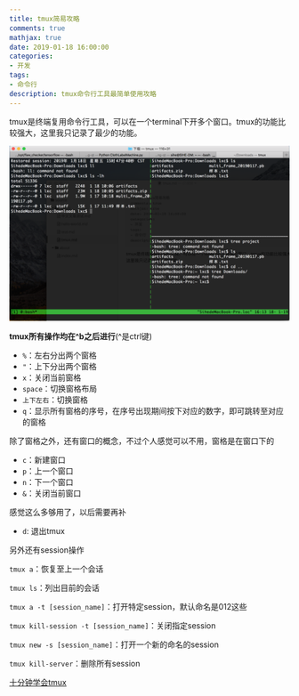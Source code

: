 ```yaml
---
title: tmux简易攻略
comments: true
mathjax: true
date: 2019-01-18 16:00:00
categories:
- 开发
tags:
- 命令行
description: tmux命令行工具最简单使用攻略
---
```


tmux是终端复用命令行工具，可以在一个terminal下开多个窗口。tmux的功能比较强大，这里我只记录了最少的功能。

![tmux](/images/tmux.png)

**tmux所有操作均在^b之后进行**(^是ctrl键)

- `%`：左右分出两个窗格
- `"`：上下分出两个窗格
- `x`：关闭当前窗格
- `space`：切换窗格布局
- `上下左右`：切换窗格
- `q`：显示所有窗格的序号，在序号出现期间按下对应的数字，即可跳转至对应的窗格

除了窗格之外，还有窗口的概念，不过个人感觉可以不用，窗格是在窗口下的

- `c`：新建窗口
- `p`：上一个窗口
- `n`：下一个窗口
- `&`：关闭当前窗口

感觉这么多够用了，以后需要再补

- `d`: 退出tmux

另外还有session操作

`tmux a`：恢复至上一个会话

`tmux ls`：列出目前的会话

`tmux a -t [session_name]`：打开特定session，默认命名是012这些

`tmux kill-session -t [session_name]`：关闭指定session

`tmux new -s [session_name]`：打开一个新的命名的session

`tmux kill-server`：删除所有session



[十分钟学会tmux](https://www.cnblogs.com/kaiye/p/6275207.html)